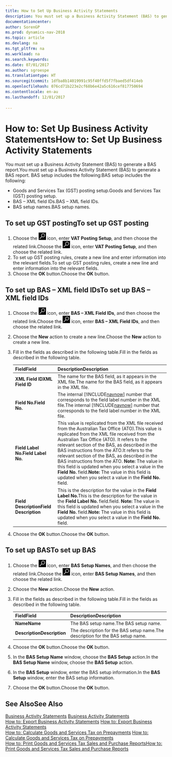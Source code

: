 ```yaml
---
title: How to Set Up Business Activity Statements
description: You must set up a Business Activity Statement (BAS) to generate a BAS report.
documentationcenter: 
author: SorenGP
ms.prod: dynamics-nav-2018
ms.topic: article
ms.devlang: na
ms.tgt_pltfrm: na
ms.workload: na
ms.search.keywords: 
ms.date: 07/01/2017
ms.author: sgroespe
ms.translationtype: HT
ms.sourcegitcommit: 1dfba8b14019991c95f40ffd5f7fbaed5df414eb
ms.openlocfilehash: 076cd71b223e2cf68b6e42a5c616cef817750694
ms.contentlocale: en-au
ms.lasthandoff: 12/01/2017

---
```

# <a name="how-to-set-up-business-activity-statements"></a><span data-ttu-id="2a69a-103">How to: Set Up Business Activity Statements</span><span class="sxs-lookup"><span data-stu-id="2a69a-103">How to: Set Up Business Activity Statements</span></span>
<span data-ttu-id="2a69a-104">You must set up a Business Activity Statement (BAS) to generate a BAS report.</span><span class="sxs-lookup"><span data-stu-id="2a69a-104">You must set up a Business Activity Statement (BAS) to generate a BAS report.</span></span> <span data-ttu-id="2a69a-105">BAS setup includes the following:</span><span class="sxs-lookup"><span data-stu-id="2a69a-105">BAS setup includes the following:</span></span>  

-   <span data-ttu-id="2a69a-106">Goods and Services Tax (GST) posting setup.</span><span class="sxs-lookup"><span data-stu-id="2a69a-106">Goods and Services Tax (GST) posting setup.</span></span>  
-   <span data-ttu-id="2a69a-107">BAS – XML field IDs.</span><span class="sxs-lookup"><span data-stu-id="2a69a-107">BAS – XML field IDs.</span></span>  
-   <span data-ttu-id="2a69a-108">BAS setup names.</span><span class="sxs-lookup"><span data-stu-id="2a69a-108">BAS setup names.</span></span>  

## <a name="to-set-up-gst-posting"></a><span data-ttu-id="2a69a-109">To set up GST posting</span><span class="sxs-lookup"><span data-stu-id="2a69a-109">To set up GST posting</span></span>  

1.  <span data-ttu-id="2a69a-110">Choose the ![Search for Page or Report](../../media/ui-search/search_small.png "Search for Page or Report icon") icon, enter **VAT Posting Setup**, and then choose the related link.</span><span class="sxs-lookup"><span data-stu-id="2a69a-110">Choose the ![Search for Page or Report](../../media/ui-search/search_small.png "Search for Page or Report icon") icon, enter **VAT Posting Setup**, and then choose the related link.</span></span>  
2.  <span data-ttu-id="2a69a-111">To set up GST posting rules, create a new line and enter information into the relevant fields.</span><span class="sxs-lookup"><span data-stu-id="2a69a-111">To set up GST posting rules, create a new line and enter information into the relevant fields.</span></span>  
3.  <span data-ttu-id="2a69a-112">Choose the **OK** button.</span><span class="sxs-lookup"><span data-stu-id="2a69a-112">Choose the **OK** button.</span></span>  

## <a name="to-set-up-bas--xml-field-ids"></a><span data-ttu-id="2a69a-113">To set up BAS – XML field IDs</span><span class="sxs-lookup"><span data-stu-id="2a69a-113">To set up BAS – XML field IDs</span></span>  

1.  <span data-ttu-id="2a69a-114">Choose the ![Search for Page or Report](../../media/ui-search/search_small.png "Search for Page or Report icon") icon, enter **BAS – XML Field IDs**, and then choose the related link.</span><span class="sxs-lookup"><span data-stu-id="2a69a-114">Choose the ![Search for Page or Report](../../media/ui-search/search_small.png "Search for Page or Report icon") icon, enter **BAS – XML Field IDs**, and then choose the related link.</span></span>  
2.  <span data-ttu-id="2a69a-115">Choose the **New** action to create a new line.</span><span class="sxs-lookup"><span data-stu-id="2a69a-115">Choose the **New** action to create a new line.</span></span>  
3.  <span data-ttu-id="2a69a-116">Fill in the fields as described in the following table.</span><span class="sxs-lookup"><span data-stu-id="2a69a-116">Fill in the fields as described in the following table.</span></span>  

    |<span data-ttu-id="2a69a-117">Field</span><span class="sxs-lookup"><span data-stu-id="2a69a-117">Field</span></span>|<span data-ttu-id="2a69a-118">Description</span><span class="sxs-lookup"><span data-stu-id="2a69a-118">Description</span></span>|  
    |---------------------------------|---------------------------------------|  
    |<span data-ttu-id="2a69a-119">**XML Field ID**</span><span class="sxs-lookup"><span data-stu-id="2a69a-119">**XML Field ID**</span></span>|<span data-ttu-id="2a69a-120">The name for the BAS field, as it appears in the XML file.</span><span class="sxs-lookup"><span data-stu-id="2a69a-120">The name for the BAS field, as it appears in the XML file.</span></span>|  
    |<span data-ttu-id="2a69a-121">**Field No.**</span><span class="sxs-lookup"><span data-stu-id="2a69a-121">**Field No.**</span></span>|<span data-ttu-id="2a69a-122">The internal [!INCLUDE[navnow](../../includes/navnow_md.md)] number that corresponds to the field label number in the XML file.</span><span class="sxs-lookup"><span data-stu-id="2a69a-122">The internal [!INCLUDE[navnow](../../includes/navnow_md.md)] number that corresponds to the field label number in the XML file.</span></span>|  
    |<span data-ttu-id="2a69a-123">**Field Label No.**</span><span class="sxs-lookup"><span data-stu-id="2a69a-123">**Field Label No.**</span></span>|<span data-ttu-id="2a69a-124">This value is replicated from the XML file received from the Australian Tax Office (ATO).</span><span class="sxs-lookup"><span data-stu-id="2a69a-124">This value is replicated from the XML file received from the Australian Tax Office (ATO).</span></span> <span data-ttu-id="2a69a-125">It refers to the relevant section of the BAS, as described in the BAS instructions from the ATO.</span><span class="sxs-lookup"><span data-stu-id="2a69a-125">It refers to the relevant section of the BAS, as described in the BAS instructions from the ATO.</span></span> <span data-ttu-id="2a69a-126">**Note:**  The value in this field is updated when you select a value in the **Field No.** field.</span><span class="sxs-lookup"><span data-stu-id="2a69a-126">**Note:**  The value in this field is updated when you select a value in the **Field No.** field.</span></span>|  
    |<span data-ttu-id="2a69a-127">**Field Description**</span><span class="sxs-lookup"><span data-stu-id="2a69a-127">**Field Description**</span></span>|<span data-ttu-id="2a69a-128">This is the description for the value in the **Field Label No.**</span><span class="sxs-lookup"><span data-stu-id="2a69a-128">This is the description for the value in the **Field Label No.**</span></span> <span data-ttu-id="2a69a-129">field.</span><span class="sxs-lookup"><span data-stu-id="2a69a-129">field.</span></span> <span data-ttu-id="2a69a-130">**Note:**  The value in this field is updated when you select a value in the **Field No.** field.</span><span class="sxs-lookup"><span data-stu-id="2a69a-130">**Note:**  The value in this field is updated when you select a value in the **Field No.** field.</span></span>|  

4.  <span data-ttu-id="2a69a-131">Choose the **OK** button.</span><span class="sxs-lookup"><span data-stu-id="2a69a-131">Choose the **OK** button.</span></span>  

## <a name="to-set-up-bas"></a><span data-ttu-id="2a69a-132">To set up BAS</span><span class="sxs-lookup"><span data-stu-id="2a69a-132">To set up BAS</span></span>  

1.  <span data-ttu-id="2a69a-133">Choose the ![Search for Page or Report](../../media/ui-search/search_small.png "Search for Page or Report icon") icon, enter **BAS Setup Names**, and then choose the related link.</span><span class="sxs-lookup"><span data-stu-id="2a69a-133">Choose the ![Search for Page or Report](../../media/ui-search/search_small.png "Search for Page or Report icon") icon, enter **BAS Setup Names**, and then choose the related link.</span></span>  
2.  <span data-ttu-id="2a69a-134">Choose the **New** action.</span><span class="sxs-lookup"><span data-stu-id="2a69a-134">Choose the **New** action.</span></span>  
3.  <span data-ttu-id="2a69a-135">Fill in the fields as described in the following table.</span><span class="sxs-lookup"><span data-stu-id="2a69a-135">Fill in the fields as described in the following table.</span></span>  

    |<span data-ttu-id="2a69a-136">Field</span><span class="sxs-lookup"><span data-stu-id="2a69a-136">Field</span></span>|<span data-ttu-id="2a69a-137">Description</span><span class="sxs-lookup"><span data-stu-id="2a69a-137">Description</span></span>|  
    |---------------------------------|---------------------------------------|  
    |<span data-ttu-id="2a69a-138">**Name**</span><span class="sxs-lookup"><span data-stu-id="2a69a-138">**Name**</span></span>|<span data-ttu-id="2a69a-139">The BAS setup name.</span><span class="sxs-lookup"><span data-stu-id="2a69a-139">The BAS setup name.</span></span>|  
    |<span data-ttu-id="2a69a-140">**Description**</span><span class="sxs-lookup"><span data-stu-id="2a69a-140">**Description**</span></span>|<span data-ttu-id="2a69a-141">The description for the BAS setup name.</span><span class="sxs-lookup"><span data-stu-id="2a69a-141">The description for the BAS setup name.</span></span>|  

4.  <span data-ttu-id="2a69a-142">Choose the **OK** button.</span><span class="sxs-lookup"><span data-stu-id="2a69a-142">Choose the **OK** button.</span></span>  
5.  <span data-ttu-id="2a69a-143">In the **BAS Setup Name** window, choose the **BAS Setup** action.</span><span class="sxs-lookup"><span data-stu-id="2a69a-143">In the **BAS Setup Name** window, choose the **BAS Setup** action.</span></span>  
6.  <span data-ttu-id="2a69a-144">In the **BAS Setup** window, enter the BAS setup information.</span><span class="sxs-lookup"><span data-stu-id="2a69a-144">In the **BAS Setup** window, enter the BAS setup information.</span></span>  
7.  <span data-ttu-id="2a69a-145">Choose the **OK** button.</span><span class="sxs-lookup"><span data-stu-id="2a69a-145">Choose the **OK** button.</span></span>  

## <a name="see-also"></a><span data-ttu-id="2a69a-146">See Also</span><span class="sxs-lookup"><span data-stu-id="2a69a-146">See Also</span></span>  
 <span data-ttu-id="2a69a-147">[Business Activity Statements](business-activity-statements.md) </span><span class="sxs-lookup"><span data-stu-id="2a69a-147">[Business Activity Statements](business-activity-statements.md) </span></span>  
 <span data-ttu-id="2a69a-148">[How to: Export Business Activity Statements](how-to-export-business-activity-statements.md) </span><span class="sxs-lookup"><span data-stu-id="2a69a-148">[How to: Export Business Activity Statements](how-to-export-business-activity-statements.md) </span></span>  
 <span data-ttu-id="2a69a-149">[How to: Calculate Goods and Services Tax on Prepayments](how-to-calculate-goods-and-services-tax-on-prepayments.md) </span><span class="sxs-lookup"><span data-stu-id="2a69a-149">[How to: Calculate Goods and Services Tax on Prepayments](how-to-calculate-goods-and-services-tax-on-prepayments.md) </span></span>  
 [<span data-ttu-id="2a69a-150">How to: Print Goods and Services Tax Sales and Purchase Reports</span><span class="sxs-lookup"><span data-stu-id="2a69a-150">How to: Print Goods and Services Tax Sales and Purchase Reports</span></span>](how-to-print-goods-and-services-tax-sales-and-purchase-reports.md)

